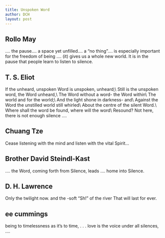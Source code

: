 ```yaml
---
title: Unspoken Word
author: DCH
layout: post
---
```

## Rollo May

…. the pause…. a space yet unfilled…. a “no thing”…. is especially important for the freedom of being …. (it) gives us a whole new world. It is in the pause that people learn to listen to silence.

## T. S. Eliot

If the unheard, unspoken Word is unspoken, unheard;\\
Still is the unspoken word, the Word unheard,\\
The Word without a word- the Word within\\
The world and for the world;\\
And the light shone in darkness- and\\
Against the Word the unstilled world still whirled\\
About the centre of the silent Word.\\
Where shall the word be found, where will the word\\
Resound? Not here, there is not enough silence ….

## Chuang Tze

Cease listening with the mind and listen with the vital Spirit…

## Brother David Steindl-Kast

…. the Word, coming forth from Silence, leads …. home into Silence.

## D. H. Lawrence

Only the twilight now. and the -soft “Sh!” of the river That will last for ever.

## ee cummings

being to timelessness as it’s to time, . . . love is the voice under all silences, ….
